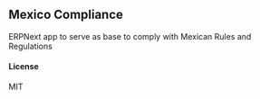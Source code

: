 ## Mexico Compliance

ERPNext app to serve as base to comply with Mexican Rules and Regulations

#### License

MIT